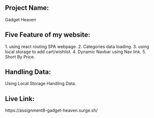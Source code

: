 <h2>Project Name:</h2>
Gadget Heaven
<h2>Five Feature of my website:</h2>
1. using react routing SPA webpage.
2. Categories data loading.
3. using local storage to add cart/wishlist.
4. Dynamic Navbar using Nav link.
5. Short By Price.

<h2>Handling Data:</h2>
Using Local Storage Handling Data.


<h2>Live Link:</h2>
https://assignment8-gadget-heaven.surge.sh/
